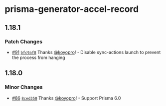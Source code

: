 # prisma-generator-accel-record

## 1.18.1

### Patch Changes

- [#91](https://github.com/koyopro/accella/pull/91) [`bfc9af8`](https://github.com/koyopro/accella/commit/bfc9af847b254b9356e731320355e778261057f2) Thanks [@koyopro](https://github.com/koyopro)! - Disable sync-actions launch to prevent the process from hanging

## 1.18.0

### Minor Changes

- [#86](https://github.com/koyopro/accella/pull/86) [`8ced350`](https://github.com/koyopro/accella/commit/8ced3503e1178292eeef5beea4254258f52faea6) Thanks [@koyopro](https://github.com/koyopro)! - Support Prisma 6.0
